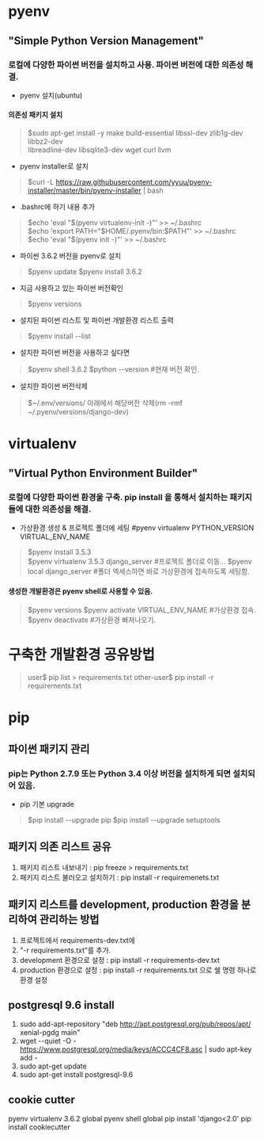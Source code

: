 # pyenv
## "Simple Python Version Management"
### 로컬에 다양한 파이썬 버전을 설치하고 사용. 파이썬 버전에 대한 의존성 해결.

- pyenv 설치(ubuntu)
#### 의존성 패키지 설치
>$sudo apt-get install -y make build-essential libssl-dev zlib1g-dev libbz2-dev \
libreadline-dev libsqlite3-dev wget curl llvm

- pyenv installer로 설치
>$curl -L https://raw.githubusercontent.com/yyuu/pyenv-installer/master/bin/pyenv-installer | bash

-  .bashrc에 하기 내용 추가
>$echo 'eval "$(pyenv virtualenv-init -)"' >> ~/.bashrc <br/>
>$echo 'export PATH="$HOME/.pyenv/bin:$PATH"' >> ~/.bashrc <br/>
>$echo 'eval "$(pyenv init -)"' >> ~/.bashrc <br/>

- 파이썬 3.6.2 버전을 pyenv로 설치
>$pyenv update
>$pyenv install 3.6.2

- 지금 사용하고 있는 파이썬 버전확인
>$pyenv versions

- 설치된 파이썬 리스트 및 파이썬 개발환경 리스트 출력
>$pyenv install --list

- 설치한 파이썬 버전을 사용하고 싶다면
>$pyenv shell 3.6.2
>$python --version #현재 버전 확인.

- 설치한 파이썬 버전삭제
>$~/.env/versions/ 아래에서 해당버전 삭제(rm -rmf ~/.pyenv/versions/django-dev)

# virtualenv
## "Virtual Python Environment Builder"
### 로컬에 다양한 파이썬 환경울 구축. pip install 을 통해서 설치하는 패키지들에 대한 의존성을 해결.
- 가상환경 생성 & 프로젝트 폴더에 세팅
#pyenv virtualenv PYTHON_VERSION VIRTUAL_ENV_NAME
>$pyenv install 3.5.3<br/>
>$pyenv virtualenv 3.5.3 django_server
#프로젝트 폴더로 이동...
>$pyenv local django_server
#폴더 엑세스하면 바로 가상환경에 접속하도록 세팅함.
#### 생성한 개발환경은 pyenv shell로 사용할 수 있음.
>$pyenv versions
>$pyenv activate VIRTUAL_ENV_NAME #가상환경 접속.
>$pyenv deactivate #가상환경 빠져나오기.

# 구축한 개발환경 공유방법
>user$ pip list > requirements.txt
>other-user$ pip install -r requirements.txt  

# pip
## 파이썬 패키지 관리
### pip는 Python 2.7.9 또는 Python 3.4 이상 버전을 설치하게 되면 설치되어 있음.
- pip 기본 upgrade
>$pip install --upgrade pip
>$pip install --upgrade setuptools

## 패키지 의존 리스트 공유
1. 패키지 리스트 내보내기 : pip freeze > requirements.txt
2. 패키지 리스트 불러오고 설치하기 : pip install -r requiremenets.txt

## 패키지 리스트를 development, production 환경을 분리하여 관리하는 방법
1. 프로젝트에서 requirements-dev.txt에 
2. "-r requirements.txt"를 추가.
3. development 환경으로 설정 : pip install -r requirements-dev.txt
4. production 환경으로 설정 : pip install -r requirements.txt 으로 쉘 명령 하나로 환경 설정

## postgresql 9.6 install
1. sudo add-apt-repository "deb http://apt.postgresql.org/pub/repos/apt/ xenial-pgdg main"
2. wget --quiet -O - https://www.postgresql.org/media/keys/ACCC4CF8.asc | sudo apt-key add -
3. sudo apt-get update
4. sudo apt-get install postgresql-9.6

## cookie cutter

pyenv virtualenv 3.6.2 global
pyenv shell global
pip install 'django<2.0'
pip install cookiecutter

